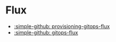 # Flux

- [:simple-github: provisioning-gitops-flux](https://github.com/cloudkoffer/provisioning-gitops-flux)
- [:simple-github: gitops-flux](https://github.com/cloudkoffer/gitops-flux)
